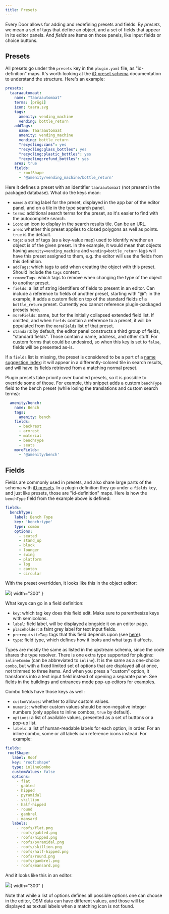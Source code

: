 ```yaml
---
title: Presets
---
```

Every Door allows for adding and redefining presets and fields. By _presets_, we mean a set of tags that define an object, and a set of fields that appear in its editor panels. And _fields_ are items on those panels, like input fields or choice buttons.

## Presets

All presets go under the `presets` key in the `plugin.yaml` file, as "id-definition" maps. It's worth looking at the [iD preset schema](https://github.com/ideditor/schema-builder?tab=readme-ov-file#presets) documentation to understand the structure. Here's an example:

```yaml
presets:
  taaraautomaat:
    name: "Taaraautomaat"
    terms: [prügi]
    icon: taara.svg
    tags:
      amenity: vending_machine
      vending: bottle_return
    addTags:
      name: Taaraautomaat
      amenity: vending_machine
      vending: bottle_return
      "recycling:cans": yes
      "recycling:glass_bottles": yes
      "recycling:plastic_bottles": yes
      "recycling:refund_bottles": yes
    area: true
    fields:
      - roofShape
      - '@amenity/vending_machine/bottle_return'
```

Here it defines a preset with an identifier `taaraautomaat` (not present in the packaged database). What do the keys mean:

* `name`: a string label for the preset, displayed in the app bar of the editor panel, and on a tile in the type search panel.
* `terms`: additional search terms for the preset, so it's easier to find with the autocomplete search.
* `icon`: an icon to display in the search results tile. Can be an URL.
* `area`: whether this preset applies to closed polygons as well as points. `true` is the default.
* `tags`: a set of tags (as a key-value map) used to identify whether an object is of the given preset. In the example, it would mean that objects having `amenity=vending_machine` and `vending=bottle_return` tags will have this preset assigned to them, e.g. the editor will use the fields from this definition.
* `addTags`: which tags to add when creating the object with this preset. Should include the `tags` content.
* `removeTags`: which tags to remove when changing the type of the object to another preset.
* `fields`: a list of string identifiers of fields to present in an editor. Can include a reference to fields of another preset, starting with "@": in the example, it adds a custom field on top of the standard fields of a `bottle_return` preset. Currently you cannot reference plugin-packaged presets here.
* `moreFields`: same, but for the initially collapsed extended field list. If omitted, and when `fields` contain a reference to a preset, it will be populated from the `moreFields` list of that preset.
* `standard`: by default, the editor panel constructs a third group of fields, "standard fields". Those contain a name, address, and other stuff. For custom forms that could be undesired, so when this key is set to `false`, fields will be presented as-is.

If a `fields` list is missing, the preset is considered to be a part of a [name suggestion index](https://github.com/osmlab/name-suggestion-index): it will appear in a differently-colored tile in search results, and will have its fields retrieved from a matching normal preset.

Plugin presets take priority over bundled presets, so it is possible to override some of those. For example, this snippet adds a custom `benchType` field to the bench preset (while losing the translations and custom search terms):

```yaml
  amenity/bench:
    name: Bench
    tags:
      amenity: bench
    fields:
      - backrest
      - armrest
      - material
      - benchType
      - seats
    moreFields:
      - '@amenity/bench'
```

## Fields

Fields are commonly used in presets, and also share large parts of the schema with [iD presets](https://github.com/ideditor/schema-builder?tab=readme-ov-file#fields). In a plugin definition they go under a `fields` key, and just like presets, those are "id-definition" maps. Here is how the `benchType` field from the example above is defined:

```yaml
fields:
  benchType:
    label: Bench Type
    key: 'bench:type'
    type: combo
    options:
      - seated
      - stand_up
      - block
      - lounger
      - swing
      - platform
      - log
      - canton
      - circular
```

With the preset overridden, it looks like this in the object editor:

![](amenity-bench-type.jpg){ width="300" }

What keys can go in a field definition:

* `key`: which tag key does this field edit. Make sure to parenthesize keys with semicolons.
* `label`: field label, will be displayed alongside it on an editor page.
* `placeholder`: a faint grey label for text input fields.
* `prerequisiteTag`: tags that this field depends upon (see [here](https://github.com/ideditor/schema-builder?tab=readme-ov-file#prerequisitetag)).
* `type`: field type, which defines how it looks and what tags it affects.

Types are mostly the same as listed in the upstream schema, since the code shares the type resolver. There is one extra type supported for plugins: `inlineCombo` (can be abbreviated to `inline`). It is the same as a one-choice `combo`, but with a fixed limited set of options that are displayed all at once, not trimmed to three items. And when you press a "custom" option, it transforms into a text input field instead of opening a separate pane. See fields in the buildings and entrances mode pop-up editors for examples.

Combo fields have those keys as well:

* `customValues`: whether to allow custom values.
* `numeric`: whether custom values should be non-negative integer numbers (only applies to inline combos, `true` by default).
* `options`: a list of available values, presented as a set of buttons or a pop-up list.
* `labels`: a list of human-readable labels for each option, in order. For an inline combo, some or all labels can reference icons instead. For example:

```yaml
fields:
 roofShape:  
   label: Roof  
   key: "roof:shape"  
   type: inlineCombo  
   customValues: false  
   options:  
     - flat  
     - gabled  
     - hipped  
     - pyramidal  
     - skillion  
     - half-hipped  
     - round  
     - gambrel  
     - mansard  
   labels:  
     - roofs/flat.png  
     - roofs/gabled.png  
     - roofs/hipped.png  
     - roofs/pyramidal.png  
     - roofs/skillion.png  
     - roofs/half-hipped.png  
     - roofs/round.png  
     - roofs/gambrel.png  
     - roofs/mansard.png
```

And it looks like this in an editor:

![](roof-shape-field.jpg){ width="300" }

Note that while a list of options defines all possible options one can choose in the editor, OSM data can have different values, and those will be displayed as textual labels when a matching icon is not found.
